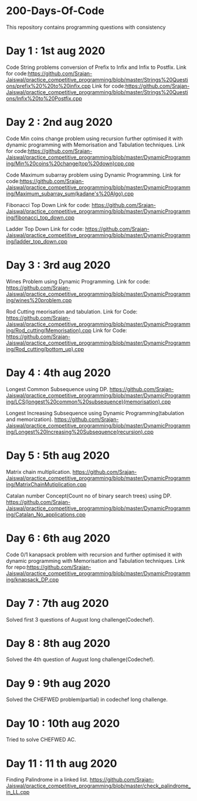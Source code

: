 # 200-Days-Of-Code
This repository contains programming questions with consistency

# Day 1 : 1st aug 2020 
Code String problems conversion of Prefix to Infix and Infix to Postfix.
Link for code:https://github.com/Srajan-Jaiswal/practice_competitive_programming/blob/master/Strings%20Questions/prefix%20%20to%20infix.cpp
Link for code:https://github.com/Srajan-Jaiswal/practice_competitive_programming/blob/master/Strings%20Questions/Infix%20to%20Postfix.cpp

# Day 2 : 2nd aug 2020 
Code Min coins change problem using recursion further optimised it with dynamic programming with Memorisation and Tabulation techniques.
Link for code:https://github.com/Srajan-Jaiswal/practice_competitive_programming/blob/master/DynamicProgramming/Min%20coins%20change(top%20down)cpp.cpp

Code Maximum subarray problem using Dynamic Programming.
Link for code:https://github.com/Srajan-Jaiswal/practice_competitive_programming/blob/master/DynamicProgramming/Maximum_subarray_sum(kadane's%20Algo).cpp

Fibonacci Top Down 
Link for code: https://github.com/Srajan-Jaiswal/practice_competitive_programming/blob/master/DynamicProgramming/fibonacci_top_down.cpp

Ladder Top Down
Link for code: https://github.com/Srajan-Jaiswal/practice_competitive_programming/blob/master/DynamicProgramming/ladder_top_down.cpp

# Day 3 : 3rd aug 2020 
Wines Problem using Dynamic Programming.
Link for code:  https://github.com/Srajan-Jaiswal/practice_competitive_programming/blob/master/DynamicProgramming/wines%20problem.cpp

Rod Cutting meorisation and tabulation.
Link for Code:  https://github.com/Srajan-Jaiswal/practice_competitive_programming/blob/master/DynamicProgramming/Rod_cutting(Memorisation).cpp
Link for Code:  https://github.com/Srajan-Jaiswal/practice_competitive_programming/blob/master/DynamicProgramming/Rod_cutting(bottom_up).cpp

# Day 4 : 4th aug 2020 
Longest Common Subsequence using DP.
https://github.com/Srajan-Jaiswal/practice_competitive_programming/blob/master/DynamicProgramming/LCS(longest%20common%20subsequence)(memorisation).cpp

Longest Increasing Subsequence using Dynamic Programming(tabulation and memorization).
https://github.com/Srajan-Jaiswal/practice_competitive_programming/blob/master/DynamicProgramming/Longest%20Increasing%20Subsequence(recursion).cpp

# Day 5 : 5th aug 2020
Matrix chain multiplication.
https://github.com/Srajan-Jaiswal/practice_competitive_programming/blob/master/DynamicProgramming/MatrixChainMutiplication.cpp

Catalan number Concept(Count no of binary search trees) using DP.
https://github.com/Srajan-Jaiswal/practice_competitive_programming/blob/master/DynamicProgramming/Catalan_No_applications.cpp

# Day 6 : 6th aug 2020 
Code 0/1 kanapsack problem with recursion and further optimised it with dynamic programming with Memorisation and Tabulation techniques.
Link for repo:https://github.com/Srajan-Jaiswal/practice_competitive_programming/blob/master/DynamicProgramming/knapsack_DP.cpp

# Day 7 : 7th aug 2020
Solved first 3 questions of August long challenge(Codechef). 

# Day 8 : 8th aug 2020
Solved the 4th question of August long challenge(Codechef).


# Day 9 : 9th aug 2020
Solved the CHEFWED problem(partial) in codechef long challenge.


# Day 10 : 10th aug 2020
Tried to solve CHEFWED AC.

# Day 11 : 11 th aug 2020
Finding Palindrome in a linked list.
https://github.com/Srajan-Jaiswal/practice_competitive_programming/blob/master/check_palindrome_in_LL.cpp
